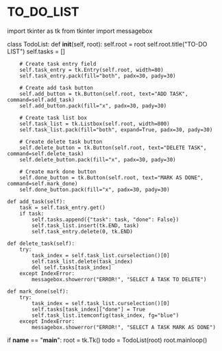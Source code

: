 # TO_DO_LIST
import tkinter as tk
from tkinter import messagebox

class TodoList:
    def __init__(self, root):
        self.root = root
        self.root.title("TO-DO LIST")
        self.tasks = []

        # Create task entry field
        self.task_entry = tk.Entry(self.root, width=80)
        self.task_entry.pack(fill="both", padx=30, pady=30)

        # Create add task button
        self.add_button = tk.Button(self.root, text="ADD TASK", command=self.add_task)
        self.add_button.pack(fill="x", padx=30, pady=30)

        # Create task list box
        self.task_list = tk.Listbox(self.root, width=800)
        self.task_list.pack(fill="both", expand=True, padx=30, pady=30)

        # Create delete task button
        self.delete_button = tk.Button(self.root, text="DELETE TASK", command=self.delete_task)
        self.delete_button.pack(fill="x", padx=30, pady=30)

        # Create mark done button
        self.done_button = tk.Button(self.root, text="MARK AS DONE", command=self.mark_done)
        self.done_button.pack(fill="x", padx=30, pady=30)

    def add_task(self):
        task = self.task_entry.get()
        if task:
            self.tasks.append({"task": task, "done": False})
            self.task_list.insert(tk.END, task)
            self.task_entry.delete(0, tk.END)

    def delete_task(self):
        try:
            task_index = self.task_list.curselection()[0]
            self.task_list.delete(task_index)
            del self.tasks[task_index]
        except IndexError:
            messagebox.showerror("ERROR!", "SELECT A TASK TO DELETE")

    def mark_done(self):
        try:
            task_index = self.task_list.curselection()[0]
            self.tasks[task_index]["done"] = True
            self.task_list.itemconfig(task_index, fg="blue")
        except IndexError:
            messagebox.showerror("ERROR!", "SELECT A TASK MARK AS DONE")

if __name__ == "__main__":
    root = tk.Tk()
    todo = TodoList(root)
    root.mainloop()
